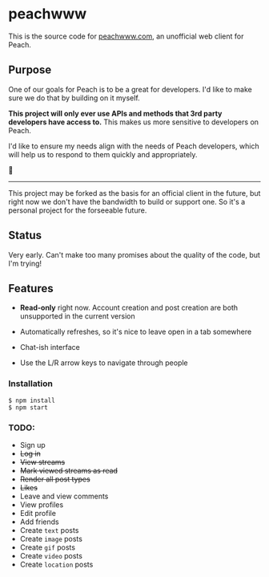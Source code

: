 # peachwww

This is the source code for [peachwww.com](http://peachwww.com), an unofficial web client for Peach.

## Purpose

One of our goals for Peach is to be a great for developers. I'd like to make sure we do that by building on it myself. 

**This project will only ever use APIs and methods that 3rd party developers have access to.** This makes us more sensitive to developers on Peach.

I'd like to ensure my needs align with the needs of Peach developers, which will help us to respond to them quickly and appropriately.

🍑

---

This project may be forked as the basis for an official client in the future, but right now we don't have the bandwidth to build or support one. So it's a personal project for the forseeable future.

## Status

Very early. Can't make too many promises about the quality of the code, but I'm trying!

## Features

- **Read-only** right now. Account creation and post creation are both unsupported in the current version

- Automatically refreshes, so it's nice to leave open in a tab somewhere

- Chat-ish interface

- Use the L/R arrow keys to navigate through people

### Installation

```
$ npm install
$ npm start
```

### TODO:

* Sign up
* ~~Log in~~
* ~~View streams~~
* ~~Mark viewed streams as read~~
* ~~Render all post types~~
* ~~Likes~~
* Leave and view comments
* View profiles
* Edit profile
* Add friends
* Create `text` posts
* Create `image` posts
* Create `gif` posts
* Create `video` posts
* Create `location` posts
